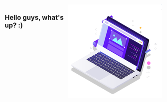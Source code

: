 <img src="pc.svg" min-width="300px" max-width="300px" width="300px" align="right" alt="Computador">

## Hello guys, what's up? :)